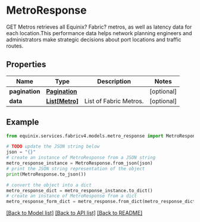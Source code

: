 # MetroResponse

GET Metros retrieves all Equinix? Fabric? metros, as well as latency data for each location.This performance data helps network planning engineers and administrators make strategic decisions about port locations and traffic routes.

## Properties

Name | Type | Description | Notes
------------ | ------------- | ------------- | -------------
**pagination** | [**Pagination**](Pagination.md) |  | [optional] 
**data** | [**List[Metro]**](Metro.md) | List of Fabric Metros. | [optional] 

## Example

```python
from equinix.services.fabricv4.models.metro_response import MetroResponse

# TODO update the JSON string below
json = "{}"
# create an instance of MetroResponse from a JSON string
metro_response_instance = MetroResponse.from_json(json)
# print the JSON string representation of the object
print(MetroResponse.to_json())

# convert the object into a dict
metro_response_dict = metro_response_instance.to_dict()
# create an instance of MetroResponse from a dict
metro_response_form_dict = metro_response.from_dict(metro_response_dict)
```
[[Back to Model list]](../README.md#documentation-for-models) [[Back to API list]](../README.md#documentation-for-api-endpoints) [[Back to README]](../README.md)



